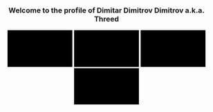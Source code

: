 <h3 align="center">Welcome to the profile of Dimitar Dimitrov Dimitrov a.k.a. Threed </h3>
<div align="center">
<img src="https://github.com/Threed90/Threed90/blob/main/assets/webDeveloper.gif" alt="web developer" width="150">
<img src="https://github.com/Threed90/Threed90/blob/main/assets/freelancer.gif" alt="freelancer" width="150">
<img src="https://github.com/Threed90/Threed90/blob/main/assets/learnNewThings.gif" alt="freelancer" width="150">
<img src="https://github.com/Threed90/Threed90/blob/main/assets/skillImproving.gif" alt="freelancer" width="150">
</div>




<!--
**Threed90/Threed90** is a ✨ _special_ ✨ repository because its `README.md` (this file) appears on your GitHub profile.

Here are some ideas to get you started:

- 🔭 I’m currently working on ...
- 🌱 I’m currently learning ...
- 👯 I’m looking to collaborate on ...
- 🤔 I’m looking for help with ...
- 💬 Ask me about ...
- 📫 How to reach me: ...
- 😄 Pronouns: ...
- ⚡ Fun fact: ...
-->
